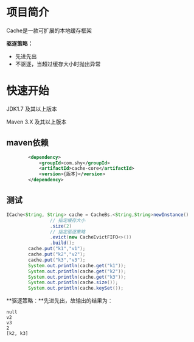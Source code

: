 # 项目简介

Cache是一款可扩展的本地缓存框架

**驱逐策略：**

* 先进先出
* 不驱逐，当超过缓存大小时抛出异常

# 快速开始

JDK1.7 及其以上版本

Maven 3.X 及其以上版本

## maven依赖

```xml
        <dependency>
            <groupId>com.shy</groupId>
            <artifactId>cache-core</artifactId>
            <version>{版本}</version>
        </dependency>
```

## 测试

```java
ICache<String, String> cache = CacheBs.<String,String>newInstance()
                // 指定缓存大小
                .size(2)
                // 指定驱逐策略
                .evict(new CacheEvictFIFO<>())
                .build();
        cache.put("k1","v1");
        cache.put("k2","v2");
        cache.put("k3","v3");
        System.out.println(cache.get("k1"));
        System.out.println(cache.get("k2"));
        System.out.println(cache.get("k3"));
        System.out.println(cache.size());
        System.out.println(cache.keySet());
```

**驱逐策略：**先进先出，故输出的结果为：

```
null
v2
v3
2
[k2, k3]
```

